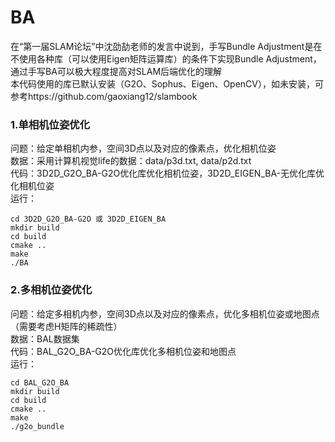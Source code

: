 # BA

在“第一届SLAM论坛”中沈劭劼老师的发言中说到，手写Bundle Adjustment是在不使用各种库（可以使用Eigen矩阵运算库）的条件下实现Bundle Adjustment，通过手写BA可以极大程度提高对SLAM后端优化的理解<br>
本代码使用的库已默认安装（G2O、Sophus、Eigen、OpenCV），如未安装，可参考https://github.com/gaoxiang12/slambook<br>
### 1.单相机位姿优化
问题：给定单相机内参，空间3D点以及对应的像素点，优化相机位姿<br>
数据：采用计算机视觉life的数据：data/p3d.txt, data/p2d.txt<br>
代码：3D2D_G2O_BA-G2O优化库优化相机位姿，3D2D_EIGEN_BA-无优化库优化相机位姿<br>
运行：<br>
```
cd 3D2D_G2O_BA-G2O 或 3D2D_EIGEN_BA
mkdir build
cd build
cmake ..
make
./BA
```
### 2.多相机位姿优化
问题：给定多相机内参，空间3D点以及对应的像素点，优化多相机位姿或地图点（需要考虑H矩阵的稀疏性）<br>
数据：BAL数据集<br>
代码：BAL_G2O_BA-G2O优化库优化多相机位姿和地图点<br>
运行：<br>
```
cd BAL_G2O_BA
mkdir build
cd build
cmake ..
make
./g2o_bundle
```
